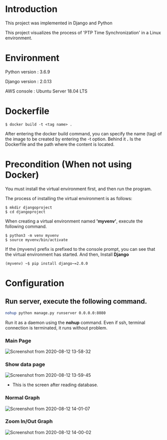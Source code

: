 # Introduction
This project was implemented in Django and Python

This project visualizes the process of 'PTP Time Synchronization' in a Linux environment.

# Environment
Python version : 3.6.9

Django version : 2.0.13 

AWS console : Ubuntu Server 18.04 LTS


# Dockerfile
```
$ docker build -t <tag name> . 
```
After entering the docker build command, you can specify the name (tag) of the image to be created by entering the -t option.
Behind it **.** Is the Dockerfile and the path where the content is located.




# Precondition (When not using Docker)
You must install the virtual environment first, and then run the program.

The process of installing the virtual environment is as follows:


```
$ mkdir djangoproject
$ cd djangoproject
```

When creating a virtual environment named **'myvenv'**, execute the following command.

```
$ python3 -m venv myvenv
$ source myvenv/bin/activate 
```

If the (myvenv) prefix is prefixed to the console prompt, you can see that the virtual environment has started.
And then, Install **Django** 

```
(myvenv) ~$ pip install django~=2.0.0
```


# Configuration
## Run server, execute the following command.
```sh
nohup python manage.py runserver 0.0.0.0:8080 
```

Run it as a daemon using the **nohup** command.
Even if ssh, terminal connection is terminated, it runs without problem.


### Main Page

![Screenshot from 2020-08-12 13-58-32](https://user-images.githubusercontent.com/33818414/89976659-0089ce80-dca4-11ea-9ebb-395ca90e8c03.png)



### Show data page

![Screenshot from 2020-08-12 13-59-45](https://user-images.githubusercontent.com/33818414/89976729-30d16d00-dca4-11ea-89a0-fed68f169ba4.png)

- This is the screen after reading database.




### Normal Graph 


![Screenshot from 2020-08-12 14-01-07](https://user-images.githubusercontent.com/33818414/89976760-4b0b4b00-dca4-11ea-9a98-210411a0e88c.png)





### Zoom In/Out Graph 


![Screenshot from 2020-08-12 14-00-02](https://user-images.githubusercontent.com/33818414/89976787-624a3880-dca4-11ea-89b7-c3236d92b075.png)




